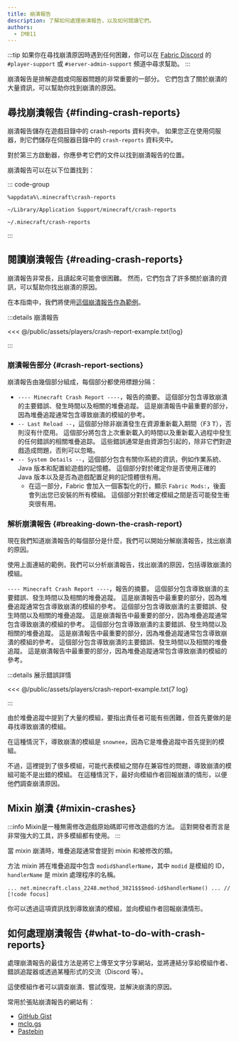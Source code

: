```yaml
---
title: 崩潰報告
description: 了解如何處理崩潰報告，以及如何閱讀它們。
authors:
  - IMB11
---
```


:::tip
如果你在尋找崩潰原因時遇到任何困難，你可以在 [Fabric Discord](https://discord.gg/v6v4pMv) 的 `#player-support` 或 `#server-admin-support` 頻道中尋求幫助。
:::

崩潰報告是排解遊戲或伺服器問題的非常重要的一部分。 它們包含了關於崩潰的大量資訊，可以幫助你找到崩潰的原因。

## 尋找崩潰報告 {#finding-crash-reports}

崩潰報告儲存在遊戲目錄中的 crash-reports 資料夾中。 如果您正在使用伺服器，則它們儲存在伺服器目錄中的 `crash-reports` 資料夾中。

對於第三方啟動器，你應參考它們的文件以找到崩潰報告的位置。

崩潰報告可以在以下位置找到：

::: code-group

```:no-line-numbers [Windows]
%appdata%\.minecraft\crash-reports
```

```:no-line-numbers [macOS]
~/Library/Application Support/minecraft/crash-reports
```

```:no-line-numbers [Linux]
~/.minecraft/crash-reports
```

:::

## 閱讀崩潰報告 {#reading-crash-reports}

崩潰報告非常長，且讀起來可能會很困難。 然而，它們包含了許多關於崩潰的資訊，可以幫助你找出崩潰的原因。

在本指南中，我們將使用[這個崩潰報告作為範例](/assets/players/crash-report-example.txt)。

:::details 崩潰報告

<<< @/public/assets/players/crash-report-example.txt{log}

:::

### 崩潰報告部分 {#crash-report-sections}

崩潰報告由幾個部分組成，每個部分都使用標題分隔：

- `---- Minecraft Crash Report ----`，報告的摘要。 這個部分包含導致崩潰的主要錯誤、發生時間以及相關的堆疊追蹤。 這是崩潰報告中最重要的部分，因為堆疊追蹤通常包含導致崩潰的模組的參考。
- `-- Last Reload --`，這個部分除非崩潰發生在資源重新載入期間（<kbd>F3</kbd> <kbd>T</kbd>），否則沒有什麼用。 這個部分將包含上次重新載入的時間以及重新載入過程中發生的任何錯誤的相關堆疊追踪。 這些錯誤通常是由資源包引起的，除非它們對遊戲造成問題，否則可以忽略。
- `-- System Details --`，這個部分包含有關你系統的資訊，例如作業系統、Java 版本和配置給遊戲的記憶體。 這個部分對於確定你是否使用正確的 Java 版本以及是否為遊戲配置足夠的記憶體很有用。
  - 在這一部分，Fabric 會加入一個客製化的行，顯示 `Fabric Mods:`，後面會列出您已安裝的所有模組。 這個部分對於確定模組之間是否可能發生衝突很有用。

### 解析崩潰報告 {#breaking-down-the-crash-report}

現在我們知道崩潰報告的每個部分是什麼，我們可以開始分解崩潰報告，找出崩潰的原因。

使用上面連結的範例，我們可以分析崩潰報告，找出崩潰的原因，包括導致崩潰的模組。

`---- Minecraft Crash Report ----`，報告的摘要。 這個部分包含導致崩潰的主要錯誤、發生時間以及相關的堆疊追蹤。 這是崩潰報告中最重要的部分，因為堆疊追蹤通常包含導致崩潰的模組的參考。 這個部分包含導致崩潰的主要錯誤、發生時間以及相關的堆疊追蹤。 這是崩潰報告中最重要的部分，因為堆疊追蹤通常包含導致崩潰的模組的參考。 這個部分包含導致崩潰的主要錯誤、發生時間以及相關的堆疊追蹤。 這是崩潰報告中最重要的部分，因為堆疊追蹤通常包含導致崩潰的模組的參考。 這個部分包含導致崩潰的主要錯誤、發生時間以及相關的堆疊追蹤。 這是崩潰報告中最重要的部分，因為堆疊追蹤通常包含導致崩潰的模組的參考。

:::details 展示錯誤詳情

<<< @/public/assets/players/crash-report-example.txt{7 log}

:::

由於堆疊追蹤中提到了大量的模組，要指出責任者可能有些困難，但首先要做的是尋找導致崩潰的模組。

在這種情況下，導致崩潰的模組是 `snownee`，因為它是堆疊追蹤中首先提到的模組。

不過，這裡提到了很多模組，可能代表模組之間存在兼容性的問題，導致崩潰的模組可能不是出錯的模組。 在這種情況下，最好向模組作者回報崩潰的情形，以便他們調查崩潰原因。

## Mixin 崩潰 {#mixin-crashes}

:::info
Mixin是一種無需修改遊戲原始碼即可修改遊戲的方法。 這對開發者而言是非常強大的工具，許多模組都有使用。
:::

當 mixin 崩潰時，堆疊追蹤通常會提到 mixin 和被修改的類。

方法 mixin 將在堆疊追蹤中包含 `modid$handlerName`，其中 `modid` 是模組的 ID，`handlerName` 是 mixin 處理程序的名稱。

```:no-line-numbers
... net.minecraft.class_2248.method_3821$$$mod-id$handlerName() ... // [!code focus]
```

你可以透過這項資訊找到導致崩潰的模組，並向模組作者回報崩潰情形。

## 如何處理崩潰報告 {#what-to-do-with-crash-reports}

處理崩潰報告的最佳方法是將它上傳至文字分享網站，並將連結分享給模組作者、錯誤追蹤器或透過某種形式的交流（Discord 等）。

這使模組作者可以調查崩潰、嘗試復現，並解決崩潰的原因。

常用於張貼崩潰報告的網站有：

- [GitHub Gist](https://gist.github.com/)
- [mclo.gs](https://mclo.gs/)
- [Pastebin](https://pastebin.com/)
